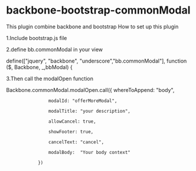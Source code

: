# backbone-bootstrap-commonModal
This plugin combine backbone and bootstrap
How to set up this plugin

1.Include bootstrap.js file  

2.define bb.commonModal in your view


define(["jquery",
        "backbone",
        "underscore","bb.commonModal"],
    function ($,
              Backbone,
              _,bbModal) {
              
3.Then call the modalOpen function


Backbone.commonModal.modalOpen.call({
                    whereToAppend: "body",
                    
                    modalId: "offerMoreModal",
                    
                    modalTitle: "your description",
                    
                    allowCancel: true,
                    
                    showFooter: true,
                    
                    cancelText: "cancel",
                    
                    modalBody:  "Your body context"
                    
                })              
              

